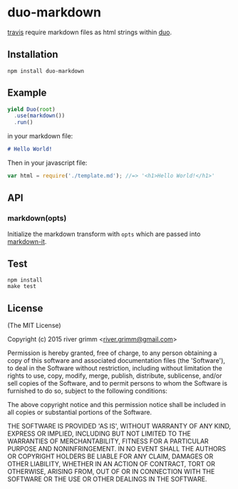 
# duo-markdown
[travis](https://travis-ci.org/staygrimm/duo-markdown.svg)
  require markdown files as html strings within [duo](https://github.com/duojs/duo).

## Installation

```
npm install duo-markdown
```

## Example

```js
yield Duo(root)
  .use(markdown())
  .run()
```

in your markdown file:

```md
# Hello World!
```

Then in your javascript file:

```js
var html = require('./template.md'); //=> '<h1>Hello World!</h1>'

```

## API

### markdown(opts)

Initialize the markdown transform with `opts` which are passed into [markdown-it](https://markdown-it.github.io/markdown-it/).

## Test

```
npm install
make test
```

## License

(The MIT License)

Copyright (c) 2015 river grimm &lt;river.grimm@gmail.com&gt;

Permission is hereby granted, free of charge, to any person obtaining
a copy of this software and associated documentation files (the
'Software'), to deal in the Software without restriction, including
without limitation the rights to use, copy, modify, merge, publish,
distribute, sublicense, and/or sell copies of the Software, and to
permit persons to whom the Software is furnished to do so, subject to
the following conditions:

The above copyright notice and this permission notice shall be
included in all copies or substantial portions of the Software.

THE SOFTWARE IS PROVIDED 'AS IS', WITHOUT WARRANTY OF ANY KIND,
EXPRESS OR IMPLIED, INCLUDING BUT NOT LIMITED TO THE WARRANTIES OF
MERCHANTABILITY, FITNESS FOR A PARTICULAR PURPOSE AND NONINFRINGEMENT.
IN NO EVENT SHALL THE AUTHORS OR COPYRIGHT HOLDERS BE LIABLE FOR ANY
CLAIM, DAMAGES OR OTHER LIABILITY, WHETHER IN AN ACTION OF CONTRACT,
TORT OR OTHERWISE, ARISING FROM, OUT OF OR IN CONNECTION WITH THE
SOFTWARE OR THE USE OR OTHER DEALINGS IN THE SOFTWARE.
